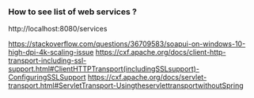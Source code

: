 ### How to see list of web services ?

http://localhost:8080/services

https://stackoverflow.com/questions/36709583/soapui-on-windows-10-high-dpi-4k-scaling-issue
https://cxf.apache.org/docs/client-http-transport-including-ssl-support.html#ClientHTTPTransport(includingSSLsupport)-ConfiguringSSLSupport
https://cxf.apache.org/docs/servlet-transport.html#ServletTransport-UsingtheservlettransportwithoutSpring